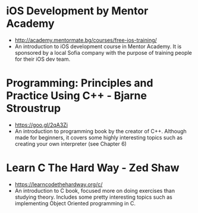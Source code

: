 # iOS Development by Mentor Academy
* http://academy.mentormate.bg/courses/free-ios-training/
* An introduction to iOS development course in Mentor Academy. It is sponsored by a local Sofia company with the purpose of training people for their iOS dev team.

# Programming: Principles and Practice Using C++ - Bjarne Stroustrup
* https://goo.gl/2qA3Zi
* An introduction to programming book by the creator of C++. 
Although made for beginners, it covers some highly interesting topics such as creating your own interpreter (see Chapter 6)

# Learn C The Hard Way - Zed Shaw
* https://learncodethehardway.org/c/
* An introduction to C book, focused more on doing exercises than studying theory. Includes some pretty interesting topics such as implementing Object Oriented programming in C.

